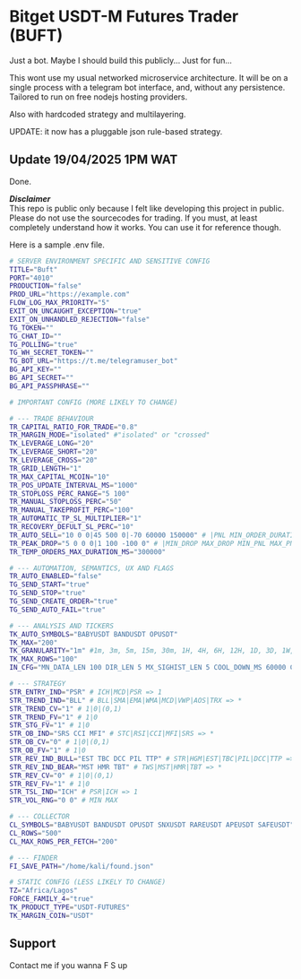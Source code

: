 # Bitget USDT-M Futures Trader (BUFT)

Just a bot. Maybe I should build this publicly... Just for fun...

This wont use my usual networked microservice architecture. It will be on a single process with a telegram bot interface, and, without any persistence. Tailored to run on free nodejs hosting providers.

Also with hardcoded strategy and multilayering.

UPDATE: it now has a pluggable json rule-based strategy.

## Update 19/04/2025 1PM WAT

Done.


***Disclaimer***  
This repo is public only because I felt like developing this project in public. Please do not use the sourcecodes for trading. If you must, at least completely understand how it works. You can use it for reference though.

Here is a sample .env file.

```sh
# SERVER ENVIRONMENT SPECIFIC AND SENSITIVE CONFIG
TITLE="Buft"
PORT="4010"
PRODUCTION="false"
PROD_URL="https://example.com"
FLOW_LOG_MAX_PRIORITY="5"
EXIT_ON_UNCAUGHT_EXCEPTION="true"
EXIT_ON_UNHANDLED_REJECTION="false"
TG_TOKEN=""
TG_CHAT_ID=""
TG_POLLING="true"
TG_WH_SECRET_TOKEN=""
TG_BOT_URL="https://t.me/telegramuser_bot"
BG_API_KEY=""
BG_API_SECRET=""
BG_API_PASSPHRASE=""

# IMPORTANT CONFIG (MORE LIKELY TO CHANGE)

# --- TRADE BEHAVIOUR
TR_CAPITAL_RATIO_FOR_TRADE="0.8"
TR_MARGIN_MODE="isolated" #"isolated" or "crossed"
TK_LEVERAGE_LONG="20"
TK_LEVERAGE_SHORT="20"
TK_LEVERAGE_CROSS="20"
TR_GRID_LENGTH="1"
TR_MAX_CAPITAL_MCOIN="10"
TR_POS_UPDATE_INTERVAL_MS="1000"
TR_STOPLOSS_PERC_RANGE="5 100"
TR_MANUAL_STOPLOSS_PERC="50"
TR_MANUAL_TAKEPROFIT_PERC="100"
TR_AUTOMATIC_TP_SL_MULTIPLIER="1"
TR_RECOVERY_DEFULT_SL_PERC="10"
TR_AUTO_SELL="10 0 0|45 500 0|-70 60000 150000" # |PNL MIN_ORDER_DURATION_MS MAX_ORDER_DURATION_MS| - 0 IN MAX IS SEEN AS INFINITY
TR_PEAK_DROP="5 0 0 0|1 100 -100 0" # |MIN_DROP MAX_DROP MIN_PNL MAX_PNL| - 0 IN MAX IS SEEN AS INFINITY
TR_TEMP_ORDERS_MAX_DURATION_MS="300000"

# --- AUTOMATION, SEMANTICS, UX AND FLAGS
TR_AUTO_ENABLED="false"
TG_SEND_START="true"
TG_SEND_STOP="true"
TG_SEND_CREATE_ORDER="true"
TG_SEND_AUTO_FAIL="true"

# --- ANALYSIS AND TICKERS
TK_AUTO_SYMBOLS="BABYUSDT BANDUSDT OPUSDT"
TK_MAX="200"
TK_GRANULARITY="1m" #1m, 3m, 5m, 15m, 30m, 1H, 4H, 6H, 12H, 1D, 3D, 1W, 1M , 6Hutc, 12Hutc, 1Dutc, 3Dutc, 1Wutc, 1Mutc
TK_MAX_ROWS="100"
IN_CFG="MN_DATA_LEN 100 DIR_LEN 5 MX_SIGHIST_LEN 5 COOL_DOWN_MS 60000 COL_MX_FILSIZ 20000 ML_COL_DATA true ML_DATA_PATH test PSR_ST 0.02 PSR_MX 0.2 MCD_FSP 12 MCD_SLP 26 MCD_SGP 9 MAP 20 STC_P 14 STC_SP 3 ICH_CVP 9 ICH_BSP 26 ICH_SPP 52 ICH_DIS 26 AOS_FSP 5 AOS_SLP 34 TRX_P 15 ADX_P 14 STC_P 14 STC_SP 3 RSI_P 14 CCI_P 14 MFI_P 14 ATR_P 14"

# --- STRATEGY
STR_ENTRY_IND="PSR" # ICH|MCD|PSR => 1
STR_TREND_IND="BLL" # BLL|SMA|EMA|WMA|MCD|VWP|AOS|TRX => *
STR_TREND_CV="1" # 1|0|(0,1)
STR_TREND_FV="1" # 1|0
STR_STG_FV="1" # 1|0
STR_OB_IND="SRS CCI MFI" # STC|RSI|CCI|MFI|SRS => *
STR_OB_CV="0" # 1|0|(0,1)
STR_OB_FV="1" # 1|0
STR_REV_IND_BULL="EST TBC DCC PIL TTP" # STR|HGM|EST|TBC|PIL|DCC|TTP => *
STR_REV_IND_BEAR="MST HMR TBT" # TWS|MST|HMR|TBT => *
STR_REV_CV="0" # 1|0|(0,1)
STR_REV_FV="1" # 1|0
STR_TSL_IND="ICH" # PSR|ICH => 1
STR_VOL_RNG="0 0" # MIN MAX

# --- COLLECTOR
CL_SYMBOLS="BABYUSDT BANDUSDT OPUSDT SNXUSDT RAREUSDT APEUSDT SAFEUSDT"
CL_ROWS="500"
CL_MAX_ROWS_PER_FETCH="200"

# --- FINDER
FI_SAVE_PATH="/home/kali/found.json"

# STATIC CONFIG (LESS LIKELY TO CHANGE)
TZ="Africa/Lagos"
FORCE_FAMILY_4="true"
TK_PRODUCT_TYPE="USDT-FUTURES"
TK_MARGIN_COIN="USDT"
```

## Support

Contact me if you wanna F S up
